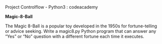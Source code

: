 Project Controlflow - Python3 : codeacademy

**Magic-8-Ball**

The Magic 8-Ball is a popular toy developed in the 1950s for fortune-telling or advice seeking. 
Write a magic8.py Python program that can answer any “Yes” or “No” question with a different fortune each time it executes.
